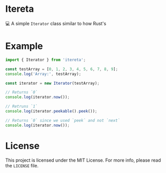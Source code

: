# Itereta
💻 A simple `Iterator` class similar to how Rust's

# Example
```js
import { Iterator } from 'itereta';

const testArray = [0, 1, 2, 3, 4, 5, 6, 7, 8, 9];
console.log('Array:', testArray);

const iterator = new Iterator(testArray);

// Returns `0`
console.log(iterator.now());

// Retruns `1`
console.log(iterator.peekable().peek());

// Returns `0` since we used `peek` and not `next`
console.log(iterator.now());
```

# License
This project is licensed under the MIT License. For more info, please read the `LICENSE` file.